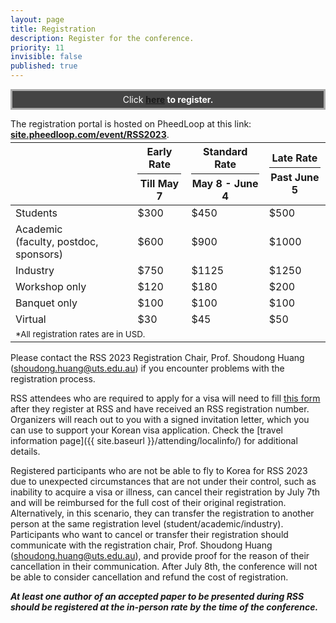 ```yaml
---
layout: page
title: Registration
description: Register for the conference.
priority: 11
invisible: false
published: true
---
```


<div width="100%" style="border: solid #aaa 3px; background:#444; padding: 5px; color: white; text-align: center;">
 Click <b><a href="https://site.pheedloop.com/event/RSS2023/home/" target="_blank">here</a> to register.</b>
</div>

The registration portal is hosted on PheedLoop at this link: **[site.pheedloop.com/event/RSS2023](https://site.pheedloop.com/event/RSS2023/home/)**.


<table class="table" style="margin-top: -10px;">
    <thead>
      <tr>
        <!-- <th colspan="3">Registration costs in USD.</th> -->
        <th></th>
        <th>Early Rate<hr style="margin-top: 5px; margin-bottom: 5px;"/>Till May 7</th>
        <th>Standard Rate<hr style="margin-top: 5px; margin-bottom: 5px;"/>May 8 - June 4</th>
        <th>Late Rate<hr style="margin-top: 5px; margin-bottom: 5px;"/>Past June 5</th>
      </tr>
    </thead>
    <tbody>
    <tr>
        <td>Students</td>
        <td>$300</td>
        <td>$450</td>
        <td>$500</td>
    </tr>
    <tr>
        <td>Academic<br/>(faculty, postdoc, sponsors)</td>
        <td>$600</td>
        <td>$900</td>
        <td>$1000</td>
    </tr>
    <tr>
        <td>Industry</td>
        <td>$750</td>
        <td>$1125</td>
        <td>$1250</td>
    </tr>
    <tr>
        <td>Workshop only</td>
        <td>$120</td>
        <td>$180</td>
        <td>$200</td>
    </tr>
    <tr>
        <td>Banquet only</td>
        <td>$100</td>
        <td>$100</td>
        <td>$100</td>
    </tr>
<!--     <tr>
      <td colspan="3"><b>Virtual</b></td>
    </tr> -->
    <tr>
        <td>Virtual</td>
        <td>$30</td>
        <td>$45</td>
        <td>$50</td>
    </tr>
    <tr>
      <td colspan="4"><small>*All registration rates are in USD.</small></td>
    </tr>
    </tbody>
</table>



Please contact the RSS 2023 Registration Chair, Prof. Shoudong Huang ([shoudong.huang@uts.edu.au](mailto:shoudong.huang@uts.edu.au)) if you encounter problems with the registration process. 

RSS attendees who are required to apply for a visa will need to fill [this form](https://docs.google.com/forms/d/e/1FAIpQLSck0Dynlvs5gF1MDfrTbiSRqrHLRfmouP5w3pRx56TGbMSvIA/viewform) after they register at RSS and have received an RSS registration number. Organizers will reach out to you with a signed invitation letter, which you can use to support your Korean visa application. Check the [travel information page]({{ site.baseurl }}/attending/localinfo/) for additional details. 

Registered participants who are not be able to fly to Korea for RSS 2023 due to unexpected circumstances that are not under their control, such as inability to acquire a visa or illness, can cancel their registration by July 7th and will be reimbursed for the full cost of their original registration. Alternatively, in this scenario, they can transfer the registration to another person at the same registration level (student/academic/industry). Participants who want to cancel or transfer their registration should communicate with the registration chair, Prof. Shoudong Huang ([shoudong.huang@uts.edu.au](mailto:shoudong.huang@uts.edu.au)), and provide proof for the reason of their cancellation in their communication. After July 8th, the conference will not be able to consider cancellation and refund the cost of registration. 

***At least one author of an accepted paper to be presented during RSS should be registered at the in-person rate by the time of the conference.***
